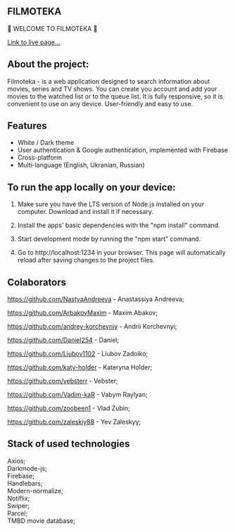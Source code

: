 ## FILMOTEKA

🎥 WELCOME TO FILMOTEKA 🎥

[Link to live page...](https://nastyaandreeva.github.io/filmoteka/)

## About the project:

Filmoteka - is a web application designed to search information about movies,
series and TV shows. You can create you account and add your movies to the
watched list or to the queue list. It is fully responsive, so it is convenient
to use on any device. User-friendly and easy to use.

## Features

- White / Dark theme
- User authentication & Google authentication, implemented with Firebase
- Cross-platform
- Multi-language (English, Ukranian, Russian)

## To run the app locally on your device:

1. Make sure you have the LTS version of Node.js installed on your computer.
   Download and install it if necessary.

2. Install the apps' basic dependencies with the "npm install" command.

3. Start development mode by running the "npm start" command.

4. Go to http://localhost:1234 in your browser. This page will automatically
   reload after saving changes to the project files.

## Colaborators

https://github.com/NastyaAndreeva - Anastassiya Andreeva;

https://github.com/ArbakovMaxim - Maxim Abakov;

https://github.com/andrey-korchevniy - Andrii Korchevnyi;

https://github.com/Daniel254 - Daniel;

https://github.com/Liubov1102 - Liubov Zadoiko;

https://github.com/katy-holder - Kateryna Holder;

https://github.com/vebsterr - Vebster;

https://github.com/Vadim-kaR - Vabym Raylyan;

https://github.com/zoobeen1 - Vlad Zubin;

https://github.com/zaleskiy88 - Yev Zaleskyy;

## Stack of used technologies

Axios;  
Darkmode-js;  
Firebase;  
Handlebars;  
Modern-normalize;  
Notiflix;  
Swiper;  
Parcel;  
TMBD movie database;
